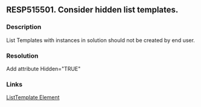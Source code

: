 ## RESP515501. Consider hidden list templates.

### Description
List Templates with instances in solution should not be created by end user.

### Resolution
Add attribute Hidden="TRUE"

### Links
[ListTemplate Element](http://msdn.microsoft.com/en-us/library/office/ms462947(v=office.14).aspx)